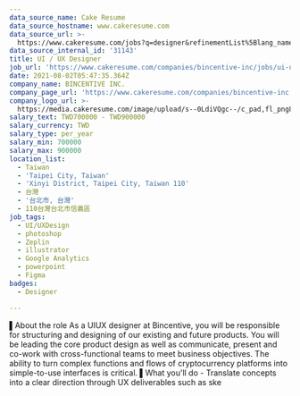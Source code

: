 ```yaml
---
data_source_name: Cake Resume
data_source_hostname: www.cakeresume.com
data_source_url: >-
  https://www.cakeresume.com/jobs?q=designer&refinementList%5Blang_name%5D%5B0%5D=English&refinementList%5Bsalary_type%5D=per_year
data_source_internal_id: '31143'
title: UI / UX Designer
job_url: 'https://www.cakeresume.com/companies/bincentive-inc/jobs/ui-ux-designer-55a257'
date: 2021-08-02T05:47:35.364Z
company_name: BINCENTIVE INC.
company_page_url: 'https://www.cakeresume.com/companies/bincentive-inc'
company_logo_url: >-
  https://media.cakeresume.com/image/upload/s--0LdiVQgc--/c_pad,fl_png8,h_200,w_200/v1603764588/q82xhkp5tmt6sw0j54se.png
salary_text: TWD700000 - TWD900000
salary_currency: TWD
salary_type: per_year
salary_min: 700000
salary_max: 900000
location_list:
  - Taiwan
  - 'Taipei City, Taiwan'
  - 'Xinyi District, Taipei City, Taiwan 110'
  - 台灣
  - '台北市, 台灣'
  - 110台灣台北市信義區
job_tags:
  - UI/UXDesign
  - photoshop
  - Zeplin
  - illustrator
  - Google Analytics
  - powerpoint
  - Figma
badges:
  - Designer

---
```


▌About the role As a UIUX designer at Bincentive, you will be responsible for structuring and designing of our existing and future products. You will be leading the core product design as well as communicate, present and co-work with cross-functional teams to meet business objectives. The ability to turn complex functions and flows of cryptocurrency platforms into simple-to-use interfaces is critical. ▌What you'll do - Translate concepts into a clear direction through UX deliverables such as ske
